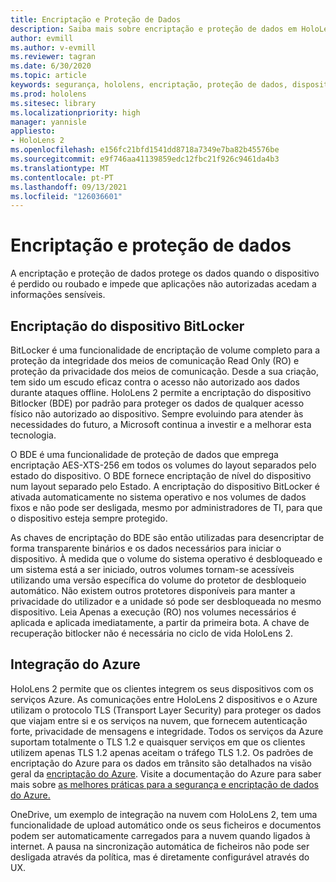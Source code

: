 ```yaml
---
title: Encriptação e Proteção de Dados
description: Saiba mais sobre encriptação e proteção de dados em HoloLens 2 dispositivos, incluindo a integração bitLocker e Azure.
author: evmill
ms.author: v-evmill
ms.reviewer: tagran
ms.date: 6/30/2020
ms.topic: article
keywords: segurança, hololens, encriptação, proteção de dados, dispositivo BitLocker, BitLocker, bitlocker, encriptação bitlocker, integração azure,
ms.prod: hololens
ms.sitesec: library
ms.localizationpriority: high
manager: yannisle
appliesto:
- HoloLens 2
ms.openlocfilehash: e156fc21bfd1541dd8718a7349e7ba82b45576be
ms.sourcegitcommit: e9f746aa41139859edc12fbc21f926c9461da4b3
ms.translationtype: MT
ms.contentlocale: pt-PT
ms.lasthandoff: 09/13/2021
ms.locfileid: "126036601"
---
```

# <a name="encryption-and-data-protection"></a>Encriptação e proteção de dados

A encriptação e proteção de dados protege os dados quando o dispositivo é perdido ou roubado e impede que aplicações não autorizadas acedam a informações sensíveis.

## <a name="bitlocker-device-encryption"></a>Encriptação do dispositivo BitLocker

BitLocker é uma funcionalidade de encriptação de volume completo para a proteção da integridade dos meios de comunicação Read Only (RO) e proteção da privacidade dos meios de comunicação.  Desde a sua criação, tem sido um escudo eficaz contra o acesso não autorizado aos dados durante ataques offline. HoloLens 2 permite a encriptação do dispositivo Bitlocker (BDE) por padrão para proteger os dados de qualquer acesso físico não autorizado ao dispositivo. Sempre evoluindo para atender às necessidades do futuro, a Microsoft continua a investir e a melhorar esta tecnologia.

O BDE é uma funcionalidade de proteção de dados que emprega encriptação AES-XTS-256 em todos os volumes do layout separados pelo estado do dispositivo. O BDE fornece encriptação de nível do dispositivo num layout separado pelo Estado. A encriptação do dispositivo BitLocker é ativada automaticamente no sistema operativo e nos volumes de dados fixos e não pode ser desligada, mesmo por administradores de TI, para que o dispositivo esteja sempre protegido.

As chaves de encriptação do BDE são então utilizadas para desencriptar de forma transparente binários e os dados necessários para iniciar o dispositivo. À medida que o volume do sistema operativo é desbloqueado e um sistema está a ser iniciado, outros volumes tornam-se acessíveis utilizando uma versão específica do volume do protetor de desbloqueio automático. Não existem outros protetores disponíveis para manter a privacidade do utilizador e a unidade só pode ser desbloqueada no mesmo dispositivo. Leia Apenas a execução (RO) nos volumes necessários é aplicada e aplicada imediatamente, a partir da primeira bota. A chave de recuperação bitlocker não é necessária no ciclo de vida HoloLens 2.

## <a name="azure-integration"></a>Integração do Azure 

HoloLens 2 permite que os clientes integrem os seus dispositivos com os serviços Azure. As comunicações entre HoloLens 2 dispositivos e o Azure utilizam o protocolo TLS (Transport Layer Security) para proteger os dados que viajam entre si e os serviços na nuvem, que fornecem autenticação forte, privacidade de mensagens e integridade. Todos os serviços da Azure suportam totalmente o TLS 1.2 e quaisquer serviços em que os clientes utilizem apenas TLS 1.2 apenas aceitam o tráfego TLS 1.2. Os padrões de encriptação do Azure para os dados em trânsito são detalhados na visão geral da [encriptação do Azure](/azure/security/fundamentals/encryption-overview). Visite a documentação do Azure para saber mais sobre [as melhores práticas para a segurança e encriptação de dados do Azure.](/azure/security/fundamentals/data-encryption-best-practices) 

OneDrive, um exemplo de integração na nuvem com HoloLens 2, tem uma funcionalidade de upload automático onde os seus ficheiros e documentos podem ser automaticamente carregados para a nuvem quando ligados à internet. A pausa na sincronização automática de ficheiros não pode ser desligada através da política, mas é diretamente configurável através do UX. 
